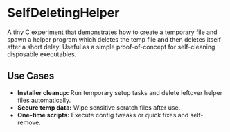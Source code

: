 # SelfDeletingHelper

A tiny C experiment that demonstrates how to create a temporary file and spawn a helper program which deletes the temp file and then deletes itself after a short delay. Useful as a simple proof-of-concept for self-cleaning disposable executables.

## Use Cases
- **Installer cleanup:** Run temporary setup tasks and delete leftover helper files automatically.
- **Secure temp data:** Wipe sensitive scratch files after use.
- **One-time scripts:** Execute config tweaks or quick fixes and self-remove.